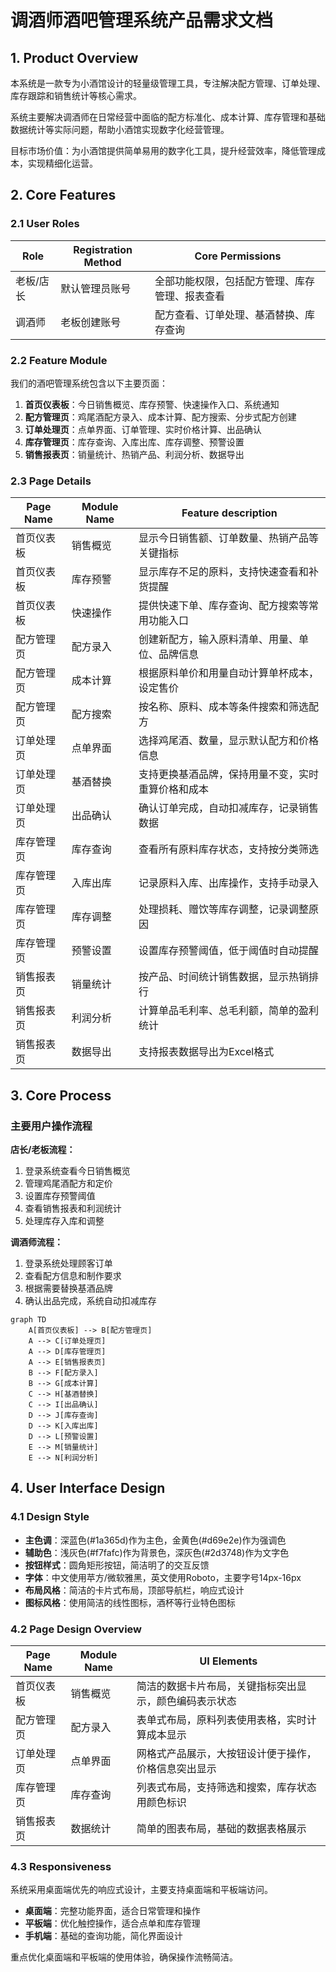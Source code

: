 # 调酒师酒吧管理系统产品需求文档

## 1. Product Overview

本系统是一款专为小酒馆设计的轻量级管理工具，专注解决配方管理、订单处理、库存跟踪和销售统计等核心需求。

系统主要解决调酒师在日常经营中面临的配方标准化、成本计算、库存管理和基础数据统计等实际问题，帮助小酒馆实现数字化经营管理。

目标市场价值：为小酒馆提供简单易用的数字化工具，提升经营效率，降低管理成本，实现精细化运营。

## 2. Core Features

### 2.1 User Roles

| Role | Registration Method | Core Permissions |
|------|---------------------|------------------|
| 老板/店长 | 默认管理员账号 | 全部功能权限，包括配方管理、库存管理、报表查看 |
| 调酒师 | 老板创建账号 | 配方查看、订单处理、基酒替换、库存查询 |

### 2.2 Feature Module

我们的酒吧管理系统包含以下主要页面：

1. **首页仪表板**：今日销售概览、库存预警、快速操作入口、系统通知
2. **配方管理页**：鸡尾酒配方录入、成本计算、配方搜索、分步式配方创建
3. **订单处理页**：点单界面、订单管理、实时价格计算、出品确认
4. **库存管理页**：库存查询、入库出库、库存调整、预警设置
5. **销售报表页**：销量统计、热销产品、利润分析、数据导出

### 2.3 Page Details

| Page Name | Module Name | Feature description |
|-----------|-------------|---------------------|
| 首页仪表板 | 销售概览 | 显示今日销售额、订单数量、热销产品等关键指标 |
| 首页仪表板 | 库存预警 | 显示库存不足的原料，支持快速查看和补货提醒 |
| 首页仪表板 | 快速操作 | 提供快速下单、库存查询、配方搜索等常用功能入口 |
| 配方管理页 | 配方录入 | 创建新配方，输入原料清单、用量、单位、品牌信息 |
| 配方管理页 | 成本计算 | 根据原料单价和用量自动计算单杯成本，设定售价 |
| 配方管理页 | 配方搜索 | 按名称、原料、成本等条件搜索和筛选配方 |
| 订单处理页 | 点单界面 | 选择鸡尾酒、数量，显示默认配方和价格信息 |
| 订单处理页 | 基酒替换 | 支持更换基酒品牌，保持用量不变，实时重算价格和成本 |
| 订单处理页 | 出品确认 | 确认订单完成，自动扣减库存，记录销售数据 |
| 库存管理页 | 库存查询 | 查看所有原料库存状态，支持按分类筛选 |
| 库存管理页 | 入库出库 | 记录原料入库、出库操作，支持手动录入 |
| 库存管理页 | 库存调整 | 处理损耗、赠饮等库存调整，记录调整原因 |
| 库存管理页 | 预警设置 | 设置库存预警阈值，低于阈值时自动提醒 |
| 销售报表页 | 销量统计 | 按产品、时间统计销售数据，显示热销排行 |
| 销售报表页 | 利润分析 | 计算单品毛利率、总毛利额，简单的盈利统计 |
| 销售报表页 | 数据导出 | 支持报表数据导出为Excel格式 |

## 3. Core Process

### 主要用户操作流程

**店长/老板流程：**
1. 登录系统查看今日销售概览
2. 管理鸡尾酒配方和定价
3. 设置库存预警阈值
4. 查看销售报表和利润统计
5. 处理库存入库和调整

**调酒师流程：**
1. 登录系统处理顾客订单
2. 查看配方信息和制作要求
3. 根据需要替换基酒品牌
4. 确认出品完成，系统自动扣减库存

```mermaid
graph TD
    A[首页仪表板] --> B[配方管理页]
    A --> C[订单处理页]
    A --> D[库存管理页]
    A --> E[销售报表页]
    B --> F[配方录入]
    B --> G[成本计算]
    C --> H[基酒替换]
    C --> I[出品确认]
    D --> J[库存查询]
    D --> K[入库出库]
    D --> L[预警设置]
    E --> M[销量统计]
    E --> N[利润分析]
```

## 4. User Interface Design

### 4.1 Design Style

- **主色调**：深蓝色(#1a365d)作为主色，金黄色(#d69e2e)作为强调色
- **辅助色**：浅灰色(#f7fafc)作为背景色，深灰色(#2d3748)作为文字色
- **按钮样式**：圆角矩形按钮，简洁明了的交互反馈
- **字体**：中文使用苹方/微软雅黑，英文使用Roboto，主要字号14px-16px
- **布局风格**：简洁的卡片式布局，顶部导航栏，响应式设计
- **图标风格**：使用简洁的线性图标，酒杯等行业特色图标

### 4.2 Page Design Overview

| Page Name | Module Name | UI Elements |
|-----------|-------------|-------------|
| 首页仪表板 | 销售概览 | 简洁的数据卡片布局，关键指标突出显示，颜色编码表示状态 |
| 配方管理页 | 配方录入 | 表单式布局，原料列表使用表格，实时计算成本显示 |
| 订单处理页 | 点单界面 | 网格式产品展示，大按钮设计便于操作，价格信息突出显示 |
| 库存管理页 | 库存查询 | 列表式布局，支持筛选和搜索，库存状态用颜色标识 |
| 销售报表页 | 数据统计 | 简单的图表布局，基础的数据表格展示 |

### 4.3 Responsiveness

系统采用桌面端优先的响应式设计，主要支持桌面端和平板端访问。

- **桌面端**：完整功能界面，适合日常管理和操作
- **平板端**：优化触控操作，适合点单和库存管理
- **手机端**：基础的查询功能，简化界面设计

重点优化桌面端和平板端的使用体验，确保操作流畅简洁。
